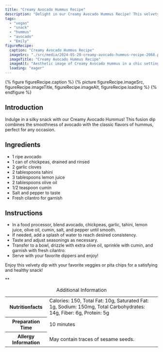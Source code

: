 ```yaml
---
title: "Creamy Avocado Hummus Recipe"
description: "Delight in our Creamy Avocado Hummus Recipe! This velvety dip combines avocado and chickpeas for a silky, flavorful snack. Perfect for parties or everyday enjoyment."
tags:
  - "vegan"
  - "snack"
  - "hummus"
  - "avocado"
  - "Emily"
figureRecipe: 
  caption: "Creamy Avocado Hummus Recipe"
  imageSrc: "./src/media/2024-05-20-creamy-avocado-hummus-recipe-2068.png"
  imageTitle: "Creamy Avocado Hummus Recipe"
  imageAlt: "Aesthetic image of Creamy Avocado Hummus in a chic setting with fresh veggies, embodying simplicity and freshness."
  loading: "eager"
---
```


{% figure figureRecipe.caption %}
{% picture figureRecipe.imageSrc, figureRecipe.imageTitle, figureRecipe.imageAlt, figureRecipe.loading %}
{% endfigure %}

## Introduction

Indulge in a silky snack with our Creamy Avocado Hummus! This fusion dip combines the smoothness of avocado with the classic flavors of hummus, perfect for any occasion.

## Ingredients

- 1 ripe avocado
- 1 can of chickpeas, drained and rinsed
- 2 garlic cloves
- 2 tablespoons tahini
- 3 tablespoons lemon juice
- 2 tablespoons olive oil
- 1/2 teaspoon cumin
- Salt and pepper to taste
- Fresh cilantro for garnish

## Instructions

- In a food processor, blend avocado, chickpeas, garlic, tahini, lemon juice, olive oil, cumin, salt, and pepper until smooth.
- If needed, add a splash of water to reach desired consistency.
- Taste and adjust seasonings as necessary.
- Transfer to a bowl, drizzle with extra olive oil, sprinkle with cumin, and garnish with fresh cilantro.
- Serve with your favorite dippers and enjoy!

Enjoy this velvety dip with your favorite veggies or pita chips for a satisfying and healthy snack!

**

<table><caption class='sr-only'>Additional Information</caption><tr><th>Nutritionfacts</th><td>Calories: 150, Total Fat: 10g, Saturated Fat: 1g, Sodium: 150mg, Total Carbohydrates: 14g, Fiber: 6g, Protein: 5g&nbsp;</td></tr><tr><th>Preparation Time</th><td>10 minutes&nbsp;</td></tr><tr><th>Allergy Information</th><td>May contain traces of sesame seeds.&nbsp;</td></tr></table>

